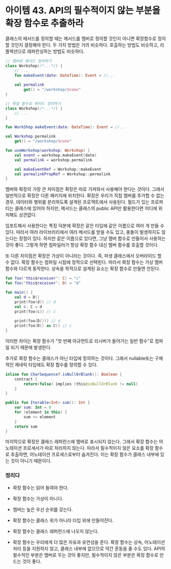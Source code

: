 아이템 43. API의 필수적이지 않는 부분을 확장 함수로 추출하라
=========================
클래스의 메서드를 정의할 때는 메서드를 멤버로 정의할 것인지 아니면 확장함수로 정의할 것인지 결정해야 한다.
두 가지 방법은 거의 비슷하다. 호출하는 방법도 비슷하고, 리플렉션으로 레퍼런싱하는 방법도 비슷하다.
```kotlin
// 멤버로 메서드 정의하기
class Workshop(/*...*/) {
	// ...
    fun makeEvent(date: DateTime): Event = //...
    
    val permalink
    	get() = "/workshop/$name"
}

// 확장 함수로 메서드 정의하기
class Workshop(/*...*/) {
	// ...
}

fun WorkShop.makeEvent(date: DateTime): Event = //...

val Workshop.permalink
	get() = "/workshop/$name"

fun useWorkshop(workshop: Workshop) {
    val event = workshop.makeEvent(date)
    val permalink = workshop.permalink

    val makeEventRef = Workshop::makeEvent
    val permalinkPropRef = Workshop::permalink
}
```

멤버와 확장의 가장 큰 차이점은 확장은 따로 가져와서 사용해야 한다는 것이다. 그래서 일반적으로 확장은 다른 패키지에 위치한다. 확장은 우리가 직접 멤버를 추가할 수 없는 경우, 데이터와 행위를 분리하도록 설계된 프로젝트에서 사용된다. 필드가 있는 프로퍼티는 클래스에 있어야 하지만, 메서드는 클래스의 public API만 활용한다면 어디에 위치해도 상관없다.

임포트해서 사용한다는 특징 덕분에 확장은 같은 타입에 같은 이름으로 여러 개 만들 수 있다. 따라서 여러 라이브러리에서 여러 메서드를 받을 수도 있고, 충돌이 발생하지도 않는다는 장점이 있다. 하지만 같은 이름으로 있다면, 그냥 멤버 함수로 만들어서 사용하는 것이 좋다. 그렇게 하면 컴파일러가 항상 확장 함수 대신 멤버 함수를 호출할 것이다.

또 다른 차이점은 확장은 가상이 아니라는 것이다. 즉, 파생 클래스에서 오버라이드 할 수 없다. 확장 함수는 컴파일 시점에 정적으로 선택된다. 따라서 확장 함수는 가상 멤버 함수와 다르게 동작한다. 상속을 목적으로 설계된 요소는 확장 함수로 만들면 안된다.

```kotlin
fun foo('this$receiver': C) = "c"
fun foo('this$receiver': D) = "d"

fun main() {
    val d = D()
    print(foo(d)) // d
    val c: C = d
    print(foo(c)) // c
    
    print(foo(D())) // d
    print(foo(D() as C)) // c
}
```

이러한 차이는 확장 함수가 "첫 번째 아규먼트로 리시버가 들어가는 일반 함수"로 컴파일 되기 때문에 발생한다.

추가로 확장 함수는 클래스가 아닌 타입에 정의하는 것이다. 그래서 nullable또는 구체적인 제네릭 타입에도 확장 함수를 정의할 수 있다.

```kotlin
inline fun CharSequence?.isNullOrBlank(): Boolean {
	contract {
    	return(false) implies (this@isNullOrBlank != null)
    }
}

public fun Iterable<Int>.sum(): Int {
	var sum: Int = 0
    for (element in this) {
    	sum += element
    }
    return sum
}
```

마지막으로 확장은 클래스 레퍼런스에 멤버로 표시되지 않는다. 그래서 확장 함수는 어노테이션 프로세서가 따로 처리하지 않는다. 따라서 필수적이지 않은 요소를 확장 함수로 추출하면, 어노테이션 프로세스로부터 숨겨진다. 이는 확장 함수가 클래스 내부에 있는 것이 아니기 때문이다.

### 정리다
* 확장 함수는 읽어 들여야 한다.
* 확장 함수는 가상이 아니다.
* 멤버는 높은 우선 순위를 갖는다.
* 확장 함수는 클래스 위가 아니라 타입 위에 만들어진다.
* 확장 함수는 클래스 레퍼런스에 나오지 않는다.

* 확장 함수는 우리에게 더 많은 자유과 유연성을 준다. 확장 함수는 상속, 어노테이션 처리 등을 지원하지 않고, 클래스 내부에 없으므로 약간 혼동을 줄 수도 있다. API의 필수적인 부분은 멤버로 두는 것이 좋지만, 필수적이지 않은 부분은 확장 함수로 만드는 것이 좋다.